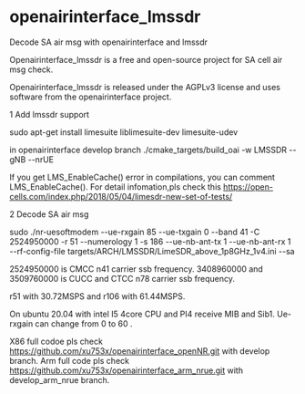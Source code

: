# openairinterface_lmssdr
Decode SA air msg with  openairinterface and lmssdr 

Openairinterface_lmssdr is a free and open-source project for SA cell air msg check.

Openairinterface_lmssdr is released under the AGPLv3 license and uses software from the openairinterface project. 

1 Add lmssdr support

  sudo apt-get install limesuite liblimesuite-dev limesuite-udev
  
  in openairinterface develop branch ./cmake_targets/build_oai  -w LMSSDR --gNB --nrUE
  
  If you get LMS_EnableCache() error in compilations,  you can comment LMS_EnableCache(). For detail infomation,pls check this 
      https://open-cells.com/index.php/2018/05/04/limesdr-new-set-of-tests/
  
2 Decode SA air msg

  sudo ./nr-uesoftmodem  --ue-rxgain 85 --ue-txgain 0 --band 41 -C 2524950000  -r 51 --numerology 1 -s 186  --ue-nb-ant-tx 1 --ue-nb-ant-rx 1  \
       --rf-config-file targets/ARCH/LMSSDR/LimeSDR_above_1p8GHz_1v4.ini   --sa
  
   2524950000 is CMCC n41 carrier ssb frequency. 3408960000 and 3509760000 is  CUCC and CTCC n78 carrier ssb frequency.
   
   r51 with 30.72MSPS and r106 with 61.44MSPS.
   
 On ubuntu 20.04 with intel I5 4core CPU and PI4 receive MIB and Sib1. Ue-rxgain can change from 0 to 60 .
 
 X86 full codoe pls check https://github.com/xu753x/openairinterface_openNR.git with develop branch.
 Arm full code pls check https://github.com/xu753x/openairinterface_arm_nrue.git with develop_arm_nrue branch.
